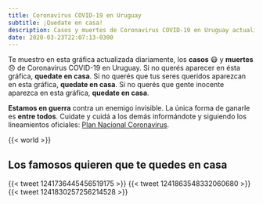 ```yaml
---
title: Coronavirus COVID-19 en Uruguay
subtitle: ¡Quedate en casa!
description: Casos y muertes de Coronavirus COVID-19 en Uruguay actualizado diariamente. Si no querés aparecer en este sitio, quedate en casa.
date: 2020-03-23T22:07:13-0300
---
```


Te muestro en esta gráfica actualizada diariamente, los **casos** 😷 y **muertes** 😞 de Coronavirus COVID-19 en Uruguay. Si no querés aparecer en ésta gráfica, **quedate en casa**. Si no querés que tus seres queridos aparezcan en esta gráfica, **quedate en casa**. Si no querés que gente inocente aparezca en esta gráfica, **quedate en casa**.

**Estamos en guerra** contra un enemigo invisible. La única forma de ganarle es **entre todos**. Cuidate y cuidá a los demás informándote y siguiendo los lineamientos oficiales: [Plan Nacional Coronavirus][MSP_coronavirus].

{{< world >}}

## Los famosos quieren que te quedes en casa

{{< tweet 1241736445456519175 >}}
{{< tweet 1241863548332060680 >}}
{{< tweet 1241830257256214528 >}}

[MSP_coronavirus]: https://www.gub.uy/ministerio-salud-publica/coronavirus
[coronaviruswikipedia]: https://es.wikipedia.org/wiki/Pandemia_de_enfermedad_por_coronavirus_de_2020_en_Uruguay
